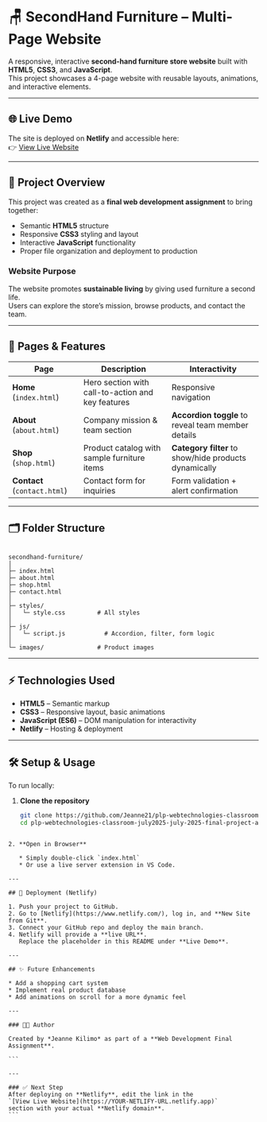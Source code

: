 # 🪑 SecondHand Furniture – Multi-Page Website

A responsive, interactive **second-hand furniture store website** built with **HTML5**, **CSS3**, and **JavaScript**.  
This project showcases a 4-page website with reusable layouts, animations, and interactive elements.

---

## 🌐 Live Demo

The site is deployed on **Netlify** and accessible here:  
👉 [View Live Website](https://secondhandfurniture.netlify.app/)  

---

## 📑 Project Overview

This project was created as a **final web development assignment** to bring together:
- Semantic **HTML5** structure
- Responsive **CSS3** styling and layout
- Interactive **JavaScript** functionality
- Proper file organization and deployment to production

### Website Purpose
The website promotes **sustainable living** by giving used furniture a second life.  
Users can explore the store’s mission, browse products, and contact the team.

---

## 📂 Pages & Features

| Page       | Description | Interactivity |
|------------|-------------|---------------|
| **Home** (`index.html`) | Hero section with call-to-action and key features | Responsive navigation |
| **About** (`about.html`) | Company mission & team section | **Accordion toggle** to reveal team member details |
| **Shop** (`shop.html`) | Product catalog with sample furniture items | **Category filter** to show/hide products dynamically |
| **Contact** (`contact.html`) | Contact form for inquiries | Form validation + alert confirmation |

---

## 🗂️ Folder Structure

```

secondhand-furniture/
│
├─ index.html
├─ about.html
├─ shop.html
├─ contact.html
│
├─ styles/
│   └─ style.css         # All styles
│
├─ js/
│   └─ script.js           # Accordion, filter, form logic
│
└─ images/               # Product images

````

---

## ⚡ Technologies Used
- **HTML5** – Semantic markup
- **CSS3** – Responsive layout, basic animations
- **JavaScript (ES6)** – DOM manipulation for interactivity
- **Netlify** – Hosting & deployment

---

## 🛠️ Setup & Usage

To run locally:

1. **Clone the repository**
   ```bash
   git clone https://github.com/Jeanne21/plp-webtechnologies-classroom-july2025-july-2025-final-project-and-deployment-Final-Project-and-Depl.git
   cd plp-webtechnologies-classroom-july2025-july-2025-final-project-and-deployment-Final-Project-and-Depl
````

2. **Open in Browser**

   * Simply double-click `index.html`
   * Or use a live server extension in VS Code.

---

## 🚀 Deployment (Netlify)

1. Push your project to GitHub.
2. Go to [Netlify](https://www.netlify.com/), log in, and **New Site from Git**.
3. Connect your GitHub repo and deploy the main branch.
4. Netlify will provide a **live URL**.
   Replace the placeholder in this README under **Live Demo**.

---

## ✨ Future Enhancements

* Add a shopping cart system
* Implement real product database
* Add animations on scroll for a more dynamic feel

---

### 👩‍💻 Author

Created by *Jeanne Kilimo* as part of a **Web Development Final Assignment**.

```

---

### ✅ Next Step
After deploying on **Netlify**, edit the link in the  
`[View Live Website](https://YOUR-NETLIFY-URL.netlify.app)`  
section with your actual **Netlify domain**.
```
